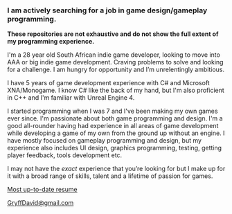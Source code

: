 ### I am actively searching for a job in game design/gameplay programming.
**These repositories are not exhaustive and do not show the full extent of my programming experience.**

I'm a 28 year old South African indie game developer, looking to move into AAA or big indie game development. Craving problems to solve and looking for a challenge. I am hungry for opportunity and I’m unrelentingly ambitious. 

I have 5 years of game development experience with C# and Microsoft XNA/Monogame. I know C# like the back of my hand, but I'm also proficient in C++ and I'm familiar with Unreal Engine 4. 

I started programming when I was 7 and I've been making my own games ever since. I'm passionate about both game programming and design. I'm a good all-rounder having had experience in all areas of game development while developing a game of my own from the ground up without an engine. I have mostly focused on gameplay programming and design, but my experience also includes UI design, graphics programming, testing, getting player feedback, tools development etc. 

I may not have the *exact* experience that you’re looking for but I make up for it with a broad range of skills, talent and a lifetime of passion for games.

[Most up-to-date resume](https://docs.google.com/document/d/1loCV6zuU1_Zv748Dn1iJ99U1C_rtRbIplHUrjvhGUUw/)

GryffDavid@gmail.com


<!--
**GryffDavid/gryffdavid** is a ✨ _special_ ✨ repository because its `README.md` (this file) appears on your GitHub profile.

Here are some ideas to get you started:

- 🔭 I’m currently working on ...
- 🌱 I’m currently learning ...
- 👯 I’m looking to collaborate on ...
- 🤔 I’m looking for help with ...
- 💬 Ask me about ...
- 📫 How to reach me: ...
- 😄 Pronouns: ...
- ⚡ Fun fact: ...
-->
